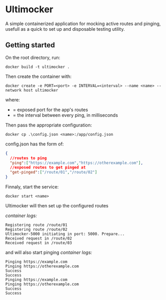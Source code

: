 # Ultimocker
A simple containerized application for mocking active routes and pinging, usefull as a quick to set up and disposable testing utility.

## Getting started

On the root directory, run:
```
docker build -t ultimocker .
```
Then create the container with:
```
docker create -e PORT=<port> -e INTERVAL=<interval> --name <name> --network host ultimocker
```
where:
* <port> = exposed port for the app's routes
* <interval> = the interval between every ping, in milliseconds

Then pass the appropriate configuration:
```
docker cp .\config.json <name>:/app/config.json
```
config.json has the form of:
```json
{
  //routes to ping
  "ping":["https://example.com","https://otherexample.com"],
  //exposed routes to get pinged at
  "get-pinged":["/route/01","/route/02"]
}
```
Finnaly, start the service:
```
docker start <name>
```

Ultimocker will then set up the configured routes

*container logs:*
```
Registering route /route/01
Registering route /route/02
Ultimocker-5000 initiating in port: 5000. Prepare...
Received request in /route/02
Received request in /route/03
```

and will also start pinging
*container logs:*
```
Pinging https://example.com
Pinging https://otherexample.com
Success
Success
Pinging https://example.com
Pinging https://otherexample.com
Success
Success
```
